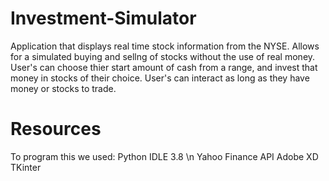 # Investment-Simulator

Application that displays real time stock information from the NYSE. Allows for a simulated buying and sellng of stocks without the use of real money. User's can choose thier start amount of cash from a range, and invest that money in stocks of their choice. User's can interact as long as they have money or stocks to trade.

# Resources
To program this we used:
Python IDLE 3.8 \n
Yahoo Finance API
Adobe XD
TKinter
